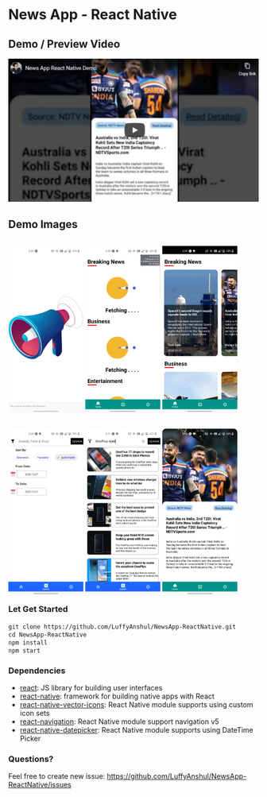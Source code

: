 # News App - React Native

## Demo / Preview Video

[![Youtube Video Demo](/demoImages/youtube.png)](https://www.youtube.com/watch?v=5IBPoM4nkfE)

## Demo Images

<p style="float: left">
    <img src="/demoImages/img1.jpg" width="30%" />
    <img src="/demoImages/img2.jpg" width="30%" />
    <img src="/demoImages/img3.jpg" width="30%" />
</p>
<br>
<p style="float: left">
    <img src="/demoImages/img4.jpg" width="30%" />
    <img src="/demoImages/img5.jpg" width="30%" />
    <img src="/demoImages/img6.jpg" width="30%" />
</p>


### Let Get Started

    git clone https://github.com/LuffyAnshul/NewsApp-ReactNative.git
    cd NewsApp-ReactNative
    npm install
    npm start

### Dependencies

- [react](https://github.com/facebook/react): JS library for building user interfaces
- [react-native](https://github.com/facebook/react-native): framework for building native apps with React
- [react-native-vector-icons](https://github.com/oblador/react-native-vector-icons): React Native module supports using custom icon sets
- [react-navigation](https://github.com/react-navigation/react-navigation/): React Native module support navigation v5
- [react-native-datepicker](https://github.com/xgfe/react-native-datepicker): React Native module supports using DateTime Picker

### Questions? 

Feel free to create new issue: https://github.com/LuffyAnshul/NewsApp-ReactNative/issues
